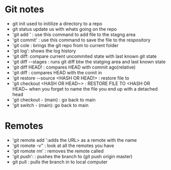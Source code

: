 # Git notes
 - git init used to initilize a directory to a repo
 - git status update us with whats going on the repo
 - 'git add <file>' : use this command to add file to the stagng area
 - 'git commit' : use this command to save the file to the respository
 - 'git cole <url> : brings the git repo from <url> to current folder
 - 'git log':  shows the log history
 - 'git diff: compare current uncommited state with last known git state
 - 'git diff --stages : runs git diff btw the statging area and last known state
 - 'git diff HEAD!<number> : compares HEAD with commit <num> ago(relative)
 - 'git diff <HASH> : compares HEAD with the comit in <HASH>
 - 'git restore --source <HASH OR HEAD!> : restore file to <hash or head>
 - 'git checkout <HASH OR HEAD~> <FILE> : RESTORE FILE TO <HASH OR HEAD~
    when you forget to name the file you end up with a detached head
 - 'git checkout - (main) : go back to main
 - 'git switch - (main): go back to main
 # Remotes
 - 'git remote add <NAME> <URL>':adds the URL> as a remote with the name <NAME>
 - 'git romote -v" : look at all the remotes you have 
 - 'git romote rm' <NAME>: removes the remote called <NAME>
 - 'git push': <WHERE> <WHAT>: pushes the <what> branch to <where> (git push origin master)
 -  git pull <WHERE> <WHAT>: pulls the <WHAT> branch in <WHERE> to local computer

